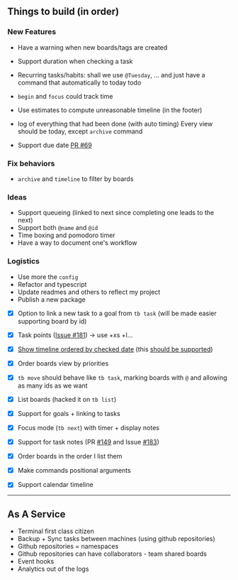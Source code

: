 ## Things to build (in order)


### New Features

- Have a warning when new boards/tags are created
- Support duration when checking a task

- Recurring tasks/habits: shall we use `@Tuesday`, ... and just have a command
  that automatically to today todo
- `begin` and `focus` could track time
- Use estimates to compute unreasonable timeline (in the footer)
- log of everything that had been done (with auto timing)
  Every view should be today, except `archive` command
- Support due date [PR #69](https://github.com/klaudiosinani/taskbook/pull/69)


### Fix behaviors

- `archive` and `timeline` to filter by boards

### Ideas

- Support queueing (linked to next since completing one leads to the next)
- Support both `@name` and `@id`
- Time boxing and pomodoro timer
- Have a way to document one's workflow

### Logistics

- Use more the `config`
- Refactor and typescript
- Update readmes and others to reflect my project
- Publish a new package

- [x] Option to link a new task to a goal from `tb task` (will be made easier supporting board by id)
- [x] Task points ([Issue #181](https://github.com/klaudiosinani/taskbook/issues/181)) -> use +xs +l...

- [x] [Show timeline ordered by checked date](https://github.com/klaudiosinani/taskbook/issues/158) (this [should be supported](https://github.com/klaudiosinani/taskbook/pull/190))
- [x] Order boards view by priorities
- [x] `tb move` should behave like `tb task`, marking boards with `@` and allowing as many ids as we want
- [x] List boards (hacked it on `tb list`)
- [x] Support for goals + linking to tasks
- [x] Focus mode (`tb next`) with timer + display notes
- [x] Support for task notes (PR [#149](https://github.com/klaudiosinani/taskbook/pull/149) and Issue [#183](https://github.com/klaudiosinani/taskbook/issues/183))
- [x] Order boards in the order I list them
- [x] Make commands positional arguments
- [x] Support calendar timeline

---

## As A Service

- Terminal first class citizen
- Backup + Sync tasks between machines (using github repositories)
- Github repositories = namespaces
- Github repositories can have collaborators - team shared boards
- Event hooks
- Analytics out of the logs
